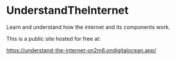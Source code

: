 # UnderstandTheInternet
Learn and understand how the internet and its components work.

This is a public site hosted for free at:

https://understand-the-internet-on2m6.ondigitalocean.app/

